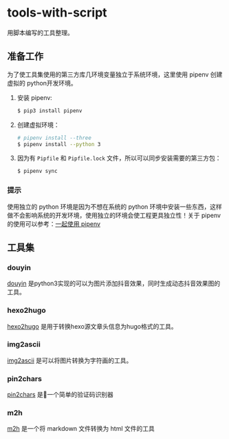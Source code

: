 # tools-with-script

用脚本编写的工具整理。

## 准备工作

为了使工具集使用的第三方库几环境变量独立于系统环境，这里使用 pipenv 创建虚拟的 python开发环境。

1. 安装 pipenv:

    ```sh
    $ pip3 install pipenv
    ```

2. 创建虚拟环境：

    ```sh
    # pipenv install --three
    $ pipenv install --python 3
    ```

3. 因为有 `Pipfile` 和 `Pipfile.lock` 文件，所以可以同步安装需要的第三方包：

    ```sh
    $ pipenv sync
    ```

### 提示

使用独立的 python 环境是因为不想在系统的 python 环境中安装一些东西，这样做不会影响系统的开发环境，使用独立的环境会使工程更具独立性！关于 pipenv 的使用可以参考：[一起使用 pipenv](https://www.smslit.top/2018/10/18/pipenv/)

## 工具集

### douyin

[douyin](douyin/douyin.py) 是python3实现的可以为图片添加抖音效果，同时生成动态抖音效果图的工具。

### hexo2hugo

[hexo2hugo](hexo2hugo/hexo2hugo.py) 是用于转换hexo源文章头信息为hugo格式的工具。

### img2ascii

[img2ascii](img2ascii/img2ascii) 是可以将图片转换为字符画的工具。

### pin2chars

[pin2chars](pin2chars/pin2chars) 是一个简单的验证码识别器

### m2h

[m2h](m2h/m2h) 是一个将 markdown 文件转换为 html 文件的工具